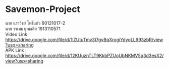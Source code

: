 # Savemon-Project
นาย นราวิชย์ โพธิ์แก้ว 60121017-2</br>
นาย วรเมธ ยุทธเลิศ 1913110571</br>
Video Link : https://drive.google.com/file/d/1lZUtuTmv3I7gvBqXrogiYdyqLL993zbR/view?usp=sharing</br>
APK Link : https://drive.google.com/file/d/12KUuznTLT9KkbPZUoUbNKMV5q3d3esX2/view?usp=sharing
